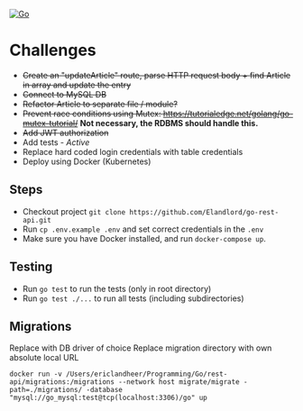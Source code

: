 [![Go](https://github.com/Elandlord/go-rest-api/actions/workflows/go.yml/badge.svg?branch=main)](https://github.com/Elandlord/go-rest-api/actions/workflows/go.yml)

# Challenges

- ~~Create an "updateArticle" route, parse HTTP request body + find Article in array and update the entry~~
- ~~Connect to MySQL DB~~
- ~~Refactor Article to separate file / module?~~
- ~~Prevent race conditions using Mutex: https://tutorialedge.net/golang/go-mutex-tutorial/~~ **Not necessary, the RDBMS should handle this.** 
- ~~Add JWT authorization~~
- Add tests - _Active_
- Replace hard coded login credentials with table credentials
- Deploy using Docker (Kubernetes)


## Steps

- Checkout project `git clone https://github.com/Elandlord/go-rest-api.git`
- Run `cp .env.example .env` and set correct credentials in the `.env`
- Make sure you have Docker installed, and run `docker-compose up`.

## Testing
- Run `go test` to run the tests (only in root directory)
- Run `go test ./...` to run all tests (including subdirectories)

## Migrations
Replace with DB driver of choice
Replace migration directory with own absolute local URL

```docker run -v /Users/ericlandheer/Programming/Go/rest-api/migrations:/migrations --network host migrate/migrate -path=./migrations/ -database "mysql://go_mysql:test@tcp(localhost:3306)/go" up```
